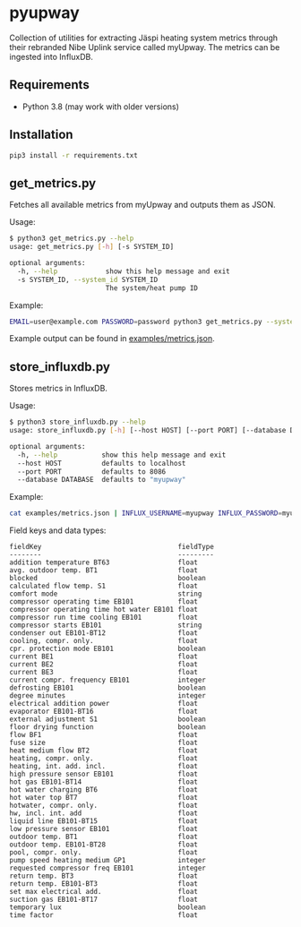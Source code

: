 # pyupway

Collection of utilities for extracting Jäspi heating system metrics through their rebranded Nibe Uplink service called 
myUpway. The metrics can be ingested into InfluxDB.

## Requirements

* Python 3.8 (may work with older versions)

## Installation

```bash
pip3 install -r requirements.txt
```

## get_metrics.py

Fetches all available metrics from myUpway and outputs them as JSON.

Usage:

```bash
$ python3 get_metrics.py --help
usage: get_metrics.py [-h] [-s SYSTEM_ID]

optional arguments:
  -h, --help            show this help message and exit
  -s SYSTEM_ID, --system_id SYSTEM_ID
                        The system/heat pump ID
```

Example:

```bash
EMAIL=user@example.com PASSWORD=password python3 get_metrics.py --system_id 123456
```

Example output can be found in [examples/metrics.json](examples/metrics.json).

## store_influxdb.py

Stores metrics in InfluxDB.

Usage:

```bash
$ python3 store_influxdb.py --help
usage: store_influxdb.py [-h] [--host HOST] [--port PORT] [--database DATABASE]

optional arguments:
  -h, --help           show this help message and exit
  --host HOST          defaults to localhost
  --port PORT          defaults to 8086
  --database DATABASE  defaults to "myupway"
```

Example:

```bash
cat examples/metrics.json | INFLUX_USERNAME=myupway INFLUX_PASSWORD=myupway python3 store_influxdb.py --host 10.110.1.6
```

Field keys and data types:

```
fieldKey                                  fieldType
--------                                  ---------
addition temperature BT63                 float
avg. outdoor temp. BT1                    float
blocked                                   boolean
calculated flow temp. S1                  float
comfort mode                              string
compressor operating time EB101           float
compressor operating time hot water EB101 float
compressor run time cooling EB101         float
compressor starts EB101                   string
condenser out EB101-BT12                  float
cooling, compr. only.                     float
cpr. protection mode EB101                boolean
current BE1                               float
current BE2                               float
current BE3                               float
current compr. frequency EB101            integer
defrosting EB101                          boolean
degree minutes                            integer
electrical addition power                 float
evaporator EB101-BT16                     float
external adjustment S1                    boolean
floor drying function                     boolean
flow BF1                                  float
fuse size                                 float
heat medium flow BT2                      float
heating, compr. only.                     float
heating, int. add. incl.                  float
high pressure sensor EB101                float
hot gas EB101-BT14                        float
hot water charging BT6                    float
hot water top BT7                         float
hotwater, compr. only.                    float
hw, incl. int. add                        float
liquid line EB101-BT15                    float
low pressure sensor EB101                 float
outdoor temp. BT1                         float
outdoor temp. EB101-BT28                  float
pool, compr. only.                        float
pump speed heating medium GP1             integer
requested compressor freq EB101           integer
return temp. BT3                          float
return temp. EB101-BT3                    float
set max electrical add.                   float
suction gas EB101-BT17                    float
temporary lux                             boolean
time factor                               float
```